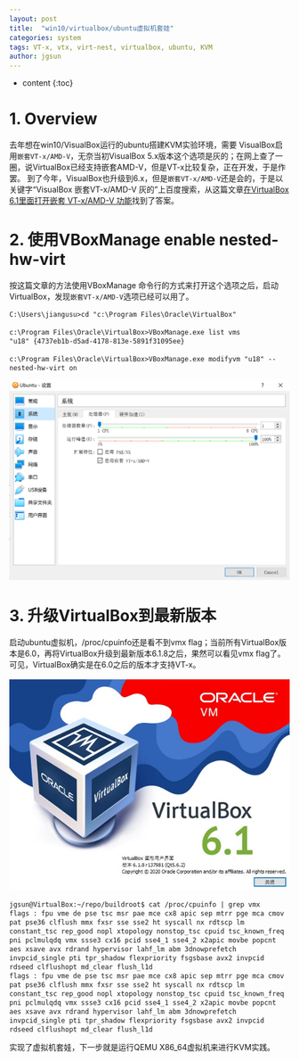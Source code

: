 ```yaml
---
layout: post
title:  "win10/virtualbox/ubuntu虚拟机套娃"
categories: system
tags: VT-x, vtx, virt-nest, virtualbox, ubuntu, KVM
author: jgsun
---
```



* content
{:toc}
# 1. Overview
去年想在win10/VisualBox运行的ubuntu搭建KVM实验环境，需要 VisualBox启用`嵌套VT-x/AMD-V`，无奈当初VisualBox 5.x版本这个选项是灰的；在网上查了一圈，说VirtualBox已经支持嵌套AMD-V，但是VT-x比较复杂，正在开发，于是作罢。
到了今年，VisualBox也升级到6.x，但是`嵌套VT-x/AMD-V`还是会的，于是以关键字“VisualBox 嵌套VT-x/AMD-V 灰的”上百度搜索，从这篇文章[在VirtualBox 6.1里面打开嵌套 VT-x/AMD-V 功能](https://blog.csdn.net/holderlinzhang/article/details/104260531?utm_medium=distribute.pc_relevant.none-task-blog-BlogCommendFromMachineLearnPai2-1.nonecase&depth_1-utm_source=distribute.pc_relevant.none-task-blog-BlogCommendFromMachineLearnPai2-1.nonecase)找到了答案。














# 2. 使用VBoxManage enable nested-hw-virt
按这篇文章的方法使用VBoxManage 命令行的方式来打开这个选项之后，启动VirtualBox，发现`嵌套VT-x/AMD-V`选项已经可以用了。
```
C:\Users\jiangusu>cd "c:\Program Files\Oracle\VirtualBox"

c:\Program Files\Oracle\VirtualBox>VBoxManage.exe list vms
"u18" {4737eb1b-d5ad-4178-813e-5891f31095ee}

c:\Program Files\Oracle\VirtualBox>VBoxManage.exe modifyvm "u18" --nested-hw-virt on
```
![image](/images/posts/virtualize/ubutu_setting.png)


# 3. 升级VirtualBox到最新版本
启动ubuntu虚拟机，/proc/cpuinfo还是看不到vmx flag；当前所有VirtualBox版本是6.0，再将VirtualBox升级到最新版本6.1.8之后，果然可以看见vmx flag了。可见，VirtualBox确实是在6.0之后的版本才支持VT-x。

![image](/images/posts/virtualize/vb.png)


```
jgsun@VirtualBox:~/repo/buildroot$ cat /proc/cpuinfo | grep vmx
flags : fpu vme de pse tsc msr pae mce cx8 apic sep mtrr pge mca cmov pat pse36 clflush mmx fxsr sse sse2 ht syscall nx rdtscp lm constant_tsc rep_good nopl xtopology nonstop_tsc cpuid tsc_known_freq pni pclmulqdq vmx ssse3 cx16 pcid sse4_1 sse4_2 x2apic movbe popcnt aes xsave avx rdrand hypervisor lahf_lm abm 3dnowprefetch invpcid_single pti tpr_shadow flexpriority fsgsbase avx2 invpcid rdseed clflushopt md_clear flush_l1d
flags : fpu vme de pse tsc msr pae mce cx8 apic sep mtrr pge mca cmov pat pse36 clflush mmx fxsr sse sse2 ht syscall nx rdtscp lm constant_tsc rep_good nopl xtopology nonstop_tsc cpuid tsc_known_freq pni pclmulqdq vmx ssse3 cx16 pcid sse4_1 sse4_2 x2apic movbe popcnt aes xsave avx rdrand hypervisor lahf_lm abm 3dnowprefetch invpcid_single pti tpr_shadow flexpriority fsgsbase avx2 invpcid rdseed clflushopt md_clear flush_l1d
```
实现了虚拟机套娃，下一步就是运行QEMU X86_64虚拟机来进行KVM实践。